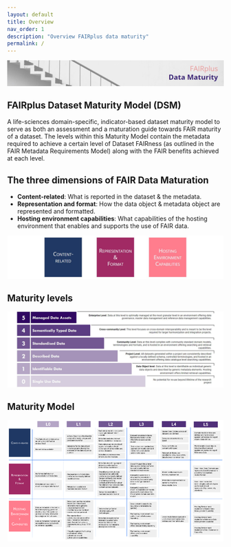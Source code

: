 ```yaml
---
layout: default
title: Overview
nav_order: 1
description: "Overview FAIRplus data maturity"
permalink: /
---
```


![Banner](assets/images/overview/banner_draft.JPG)

## FAIRplus Dataset Maturity Model (DSM)

A life-sciences domain-specific, indicator-based dataset maturity model to serve as both an assessment and a maturation guide towards FAIR maturity of a dataset. The levels within this Maturity Model contain the metadata required to achieve a certain level of Dataset FAIRness (as outlined in the FAIR Metadata Requirements Model) along with the FAIR benefits achieved at each level.

## The three dimensions of FAIR Data Maturation

- **Content-related**: What is reported in the dataset & the metadata.
- **Representation and format**: How the data object & metadata object are represented and formatted.
- **Hosting environment capabilities**: What capabilities of the hosting environment that enables and supports the use of FAIR data.

![Dimensions](assets/images/overview/dimensions.JPG)

## Maturity levels

![Levels](assets/images/overview/levels_definition.JPG)

## Maturity Model

![Grid_view](assets/images/overview/grid_view.png)
